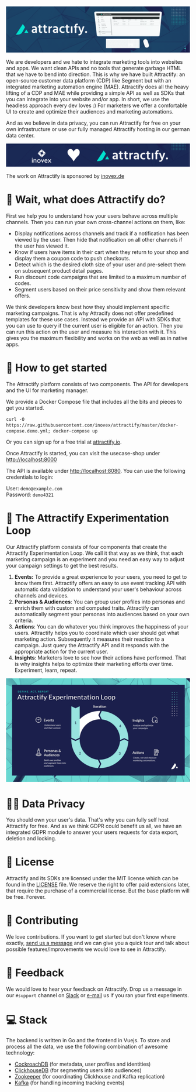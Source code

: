 ![Attractify header](/assets/header.png)

We are developers and we hate to integrate marketing tools into websites and apps. We want clean APIs and no tools that generate garbage HTML that we have to bend into direction.
This is why we have built Attractify: an open-source customer data platform (CDP) like Segment but with an
integrated marketing automation engine (MAE). Attractify does all the heavy lifting of a CDP and MAE
while providing a simple API as well as SDKs that you can integrate into your website and/or app. In short, we use the headless approach every dev loves :)
For marketers we offer a comfortable UI to create and optimize their audiences and marketing automations.

And as we believe in data privacy, you can run Attractify for free on your own infrastructure
or use our fully managed Attractify hosting in our german data center.

<a href="https://www.inovex.de/" target="_blank"><img src="assets/sponsor.png"/></a>

The work on Attractify is sponsored by [inovex.de](https://inovex.de)

# 🧐 Wait, what does Attractify do?

First we help you to understand how your users behave across multiple channels. Then you can run your own cross-channel actions on them, like:

- Display notifications across channels and track if a notification has been viewed by the user. Then hide that notification on all other channels if the user has viewed it.
- Know if users have items in their cart when they return to your shop and display them a coupon code to push checkouts.
- Detect which is the desired cloth size of your user and pre-select them on subsequent product detail pages.
- Run discount code campaigns that are limited to a maximum number of codes.
- Segment users based on their price sensitivity and show them relevant offers.

We think developers know best how they should implement specific marketing campaigns. That is why Attracify does not offer predefined templates for these use cases. Instead we provide an API with SDKs that you can use to query if the current user is eligible for an action. Then you can run this action on the user and measure his interaction with it. This gives you the maximum flexibility and works on the web as well as in native apps.

# 🚀 How to get started

The Attractify platform consists of two components. The API for developers and the UI for marketing manager.

We provide a Docker Compose file that includes all the bits and pieces to get you started.

```
curl -O https://raw.githubusercontent.com/inovex/attractify/master/docker-compose.demo.yml; docker-compose up
```

Or you can sign up for a free trial at [attractify.io](https://attractify.io).

Once Attractify is started, you can visit the usecase-shop under [http://localhost:8000](http://localhost:8000)

The API is available under [http://localhost:8080](http://localhost:8080). You can use the following credentials to login:

User: `demo@example.com`\
Password: `demo4321`

# 🧪 The Attractify Experimentation Loop

Our Attractify platform consists of four components that create the
Attractify Experimentation Loop. We call it that way as we think, that each marketing
campaign is an experiment and you need an easy way to adjust your campaign settings to
get the best results.

1. **Events:** To provide a great experience to your users, you need to get to know them first. Attractify offers an easy to use event tracking API with automatic data validation to understand your user's behaviour across channels and devices.
2. **Personas & Audiences**: You can group user profiles into personas and enrich them with custom and computed traits. Attractify can automatically segment your personas into audiences based on your own criteria.
3. **Actions**: You can do whatever you think improves the happiness of your users. Attractify helps you to coordinate which user should get what marketing action. Subsequently it measures their reaction to a campaign. Just query the Attractify API and it responds with the appropriate action for the current user.
4. **Insights**: Marketers love to see how their actions have performed. That is why insights helps to optimize their marketing efforts over time. Experiment, learn, repeat.

![inovex logo](/assets/experimentation-loop.jpg)
# 🕵️‍♀️ Data Privacy

You should own your user's data. That's why you can fully self host Attractify for free. And as we think GDPR could benefit us all, we have an integrated GDPR module to answer your users requests for data export, deletion and locking.

# 📃 License

Attractify and its SDKs are licensed under the MIT license which can be found in the [LICENSE](/LICENSE) file. We reserve the right to offer paid extensions later, that require the purchase of a commercial license. But the base platform will be free. Forever.

# 📌 Contributing

We love contributions. If you want to get started but don't know where exactly, <a href="mailto:marc.boeker+attractify@inovex.de?subject=Contributing to Attractify">send us a message</a> and we can give you a quick tour and talk about possible features/improvements we would love to see in Attractify.

# 💬 Feedback
We would love to hear your feedback on Attractify. Drop us a message in our `#support` channel on [Slack](https://attractify.slack.com) or [e-mail](mailto:info@attractify.io) us if you ran your first experiments.
# 💻 Stack

The backend is written in Go and the frontend in Vuejs. To store and process all the data, we use the following combination of awesome technology:

- [CockroachDB](https://www.cockroachlabs.com/) (for metadata, user profiles and identities)
- [ClickhouseDB](https://clickhouse.tech/) (for segmenting users into audiences)
- [Zookeeper](https://zookeeper.apache.org/) (for coordinating Clickhouse and Kafka replication)
- [Kafka](https://kafka.apache.org/) (for handling incoming tracking events)

